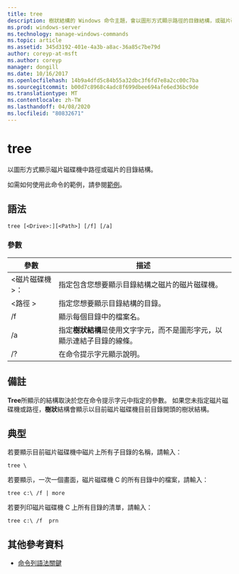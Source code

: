 ```yaml
---
title: tree
description: 樹狀結構的 Windows 命令主題，會以圖形方式顯示路徑的目錄結構，或磁片磁碟機中的磁片。
ms.prod: windows-server
ms.technology: manage-windows-commands
ms.topic: article
ms.assetid: 345d3192-401e-4a3b-a8ac-36a85c7be79d
author: coreyp-at-msft
ms.author: coreyp
manager: dongill
ms.date: 10/16/2017
ms.openlocfilehash: 14b9a4dfd5c84b55a32dbc3f6fd7e8a2cc00c7ba
ms.sourcegitcommit: b00d7c8968c4adc8f699dbee694afe6ed36bc9de
ms.translationtype: MT
ms.contentlocale: zh-TW
ms.lasthandoff: 04/08/2020
ms.locfileid: "80832671"
---
```

# <a name="tree"></a>tree

以圖形方式顯示磁片磁碟機中路徑或磁片的目錄結構。

如需如何使用此命令的範例，請參閱[範例](#BKMK_examples)。

## <a name="syntax"></a>語法

```
tree [<Drive>:][<Path>] [/f] [/a]
```

### <a name="parameters"></a>參數

|參數|描述|
|---------|-----------|
|\<磁片磁碟機 >：|指定包含您想要顯示目錄結構之磁片的磁片磁碟機。|
|\<路徑 >|指定您想要顯示目錄結構的目錄。|
|/f|顯示每個目錄中的檔案名。|
|/a|指定**樹狀結構**是使用文字字元，而不是圖形字元，以顯示連結子目錄的線條。|
|/?|在命令提示字元顯示說明。|

## <a name="remarks"></a>備註

**Tree**所顯示的結構取決於您在命令提示字元中指定的參數。 如果您未指定磁片磁碟機或路徑，**樹狀**結構會顯示以目前磁片磁碟機目前目錄開頭的樹狀結構。

## <a name="examples"></a><a name=BKMK_examples></a>典型

若要顯示目前磁片磁碟機中磁片上所有子目錄的名稱，請輸入：
```
tree \
```
若要顯示，一次一個畫面，磁片磁碟機 C 的所有目錄中的檔案，請輸入：
```
tree c:\ /f | more 
```
若要列印磁片磁碟機 C 上所有目錄的清單，請輸入：
```
tree c:\ /f  prn 
```

## <a name="additional-references"></a>其他參考資料

- [命令列語法關鍵](command-line-syntax-key.md)